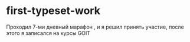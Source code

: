 # first-typeset-work
Проходил 7-ми дневный  марафон , и я решил принять участие, после этого я записался на курсы GOIT
